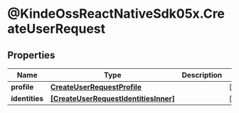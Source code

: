 # @KindeOssReactNativeSdk05x.CreateUserRequest

## Properties

| Name           | Type                                                                          | Description | Notes      |
| -------------- | ----------------------------------------------------------------------------- | ----------- | ---------- |
| **profile**    | [**CreateUserRequestProfile**](CreateUserRequestProfile.md)                   |             | [optional] |
| **identities** | [**[CreateUserRequestIdentitiesInner]**](CreateUserRequestIdentitiesInner.md) |             | [optional] |
